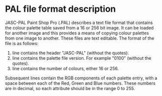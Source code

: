 PAL file format description
===========================

JASC-PAL Paint Shop Pro (.PAL) describes a text file format that contains the colour palette table saved from a 16 or 256 bit image. It can be loaded for another image and this provides a means of copying colour palettes from one image to another. These files are text editable. The format of the file is as follows:

1. line contains the header "JASC-PAL" (without the quotes).
2. line contains the palette file version. For example "0100" (without the quotes).
3. line contains the number of colours, either 16 or 256.

Subsequent lines contain the RGB components of each palette entry, with a space between each of the Red, Green and Blue numbers. These numbers are in decimal, so each attribute should be in the range 0 to 255.
